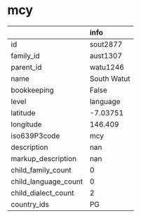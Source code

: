 # mcy
|                      | info        |
|:---------------------|:------------|
| id                   | sout2877    |
| family_id            | aust1307    |
| parent_id            | watu1246    |
| name                 | South Watut |
| bookkeeping          | False       |
| level                | language    |
| latitude             | -7.03751    |
| longitude            | 146.409     |
| iso639P3code         | mcy         |
| description          | nan         |
| markup_description   | nan         |
| child_family_count   | 0           |
| child_language_count | 0           |
| child_dialect_count  | 2           |
| country_ids          | PG          |